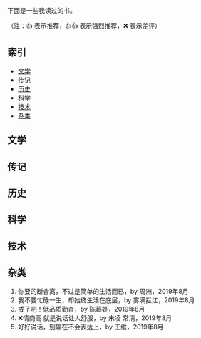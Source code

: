 下面是一些我读过的书。

（注：:+1: 表示推荐，:+1::+1: 表示强烈推荐，:x: 表示差评）

## 索引

- [文学](#文学)
- [传记](#传记)
- [历史](#历史)
- [科学](#科学)
- [技术](#技术)
- [杂类](#杂类)

## 文学


## 传记


## 历史


## 科学



## 技术


## 杂类

1. 你要的断舍离，不过是简单的生活而已，by 周洲，2019年8月
1. 我不要忙碌一生，却始终生活在底层，by 雾满拦江，2019年8月
1. 戒了吧！低品质勤奋，by 陈慕妤，2019年8月
1. :x:情商高 就是说话让人舒服，by 朱凌 常清，2019年8月
1. 好好说话，别输在不会表达上，by 王维，2019年8月



